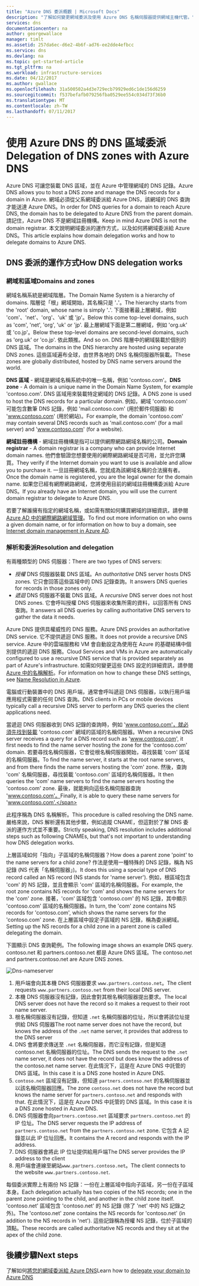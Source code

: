 ```yaml
---
title: "Azure DNS 委派概觀 | Microsoft Docs"
description: "了解如何變更網域委派及使用 Azure DNS 名稱伺服器提供網域主機代管。"
services: dns
documentationcenter: na
author: georgewallace
manager: timlt
ms.assetid: 257da6ec-d6e2-4b6f-ad76-ee2dde4efbcc
ms.service: dns
ms.devlang: na
ms.topic: get-started-article
ms.tgt_pltfrm: na
ms.workload: infrastructure-services
ms.date: 04/12/2017
ms.author: gwallace
ms.openlocfilehash: 31a500502a4d3e729ecb79929ed6c1de156d6259
ms.sourcegitcommit: f537befafb079256fba0529ee554c034d73f36b0
ms.translationtype: MT
ms.contentlocale: zh-TW
ms.lasthandoff: 07/11/2017
---
```

# <a name="delegation-of-dns-zones-with-azure-dns"></a><span data-ttu-id="f6e48-103">使用 Azure DNS 的 DNS 區域委派</span><span class="sxs-lookup"><span data-stu-id="f6e48-103">Delegation of DNS zones with Azure DNS</span></span>

<span data-ttu-id="f6e48-104">Azure DNS 可讓您裝載 DNS 區域，並在 Azure 中管理網域的 DNS 記錄。</span><span class="sxs-lookup"><span data-stu-id="f6e48-104">Azure DNS allows you to host a DNS zone and manage the DNS records for a domain in Azure.</span></span> <span data-ttu-id="f6e48-105">網域必須從父系網域委派給 Azure DNS，該網域的 DNS 查詢才能送達 Azure DNS。</span><span class="sxs-lookup"><span data-stu-id="f6e48-105">In order for DNS queries for a domain to reach Azure DNS, the domain has to be delegated to Azure DNS from the parent domain.</span></span> <span data-ttu-id="f6e48-106">請記住，Azure DNS 不是網域註冊機構。</span><span class="sxs-lookup"><span data-stu-id="f6e48-106">Keep in mind Azure DNS is not the domain registrar.</span></span> <span data-ttu-id="f6e48-107">本文說明網域委派的運作方式，以及如何將網域委派給 Azure DNS。</span><span class="sxs-lookup"><span data-stu-id="f6e48-107">This article explains how domain delegation works and how to delegate domains to Azure DNS.</span></span>

## <a name="how-dns-delegation-works"></a><span data-ttu-id="f6e48-108">DNS 委派的運作方式</span><span class="sxs-lookup"><span data-stu-id="f6e48-108">How DNS delegation works</span></span>

### <a name="domains-and-zones"></a><span data-ttu-id="f6e48-109">網域和區域</span><span class="sxs-lookup"><span data-stu-id="f6e48-109">Domains and zones</span></span>

<span data-ttu-id="f6e48-110">網域名稱系統是網域階層。</span><span class="sxs-lookup"><span data-stu-id="f6e48-110">The Domain Name System is a hierarchy of domains.</span></span> <span data-ttu-id="f6e48-111">階層從「根」網域開始，其名稱只是 '**.**'。</span><span class="sxs-lookup"><span data-stu-id="f6e48-111">The hierarchy starts from the 'root' domain, whose name is simply '**.**'.</span></span>  <span data-ttu-id="f6e48-112">下面接著最上層網域，例如 'com'、'net'、'org'、'uk' 或 'jp'。</span><span class="sxs-lookup"><span data-stu-id="f6e48-112">Below this come top-level domains, such as 'com', 'net', 'org', 'uk' or 'jp'.</span></span>  <span data-ttu-id="f6e48-113">最上層網域下面是第二層網域，例如 'org.uk' 或 'co.jp'。</span><span class="sxs-lookup"><span data-stu-id="f6e48-113">Below these top-level domains are second-level domains, such as 'org.uk' or 'co.jp'.</span></span>  <span data-ttu-id="f6e48-114">依此類推。</span><span class="sxs-lookup"><span data-stu-id="f6e48-114">And so on.</span></span> <span data-ttu-id="f6e48-115">DNS 階層中的網域裝載於個別的 DNS 區域。</span><span class="sxs-lookup"><span data-stu-id="f6e48-115">The domains in the DNS hierarchy are hosted using separate DNS zones.</span></span> <span data-ttu-id="f6e48-116">這些區域遍布全球，由世界各地的 DNS 名稱伺服器所裝載。</span><span class="sxs-lookup"><span data-stu-id="f6e48-116">These zones are globally distributed, hosted by DNS name servers around the world.</span></span>

<span data-ttu-id="f6e48-117">**DNS 區域** - 網域是網域名稱系統中的唯一名稱，例如 'contoso.com'。</span><span class="sxs-lookup"><span data-stu-id="f6e48-117">**DNS zone** - A domain is a unique name in the Domain Name System, for example 'contoso.com'.</span></span> <span data-ttu-id="f6e48-118">DNS 區域用來裝載特定網域的 DNS 記錄。</span><span class="sxs-lookup"><span data-stu-id="f6e48-118">A DNS zone is used to host the DNS records for a particular domain.</span></span> <span data-ttu-id="f6e48-119">例如，網域 'contoso.com' 可能包含數筆 DNS 記錄，例如 'mail.contoso.com' (用於郵件伺服器) 和 'www.contoso.com' (用於網站)。</span><span class="sxs-lookup"><span data-stu-id="f6e48-119">For example, the domain 'contoso.com' may contain several DNS records such as 'mail.contoso.com' (for a mail server) and 'www.contoso.com' (for a website).</span></span>

<span data-ttu-id="f6e48-120">**網域註冊機構** - 網域註冊機構是指可以提供網際網路網域名稱的公司。</span><span class="sxs-lookup"><span data-stu-id="f6e48-120">**Domain registrar** - A domain registrar is a company who can provide Internet domain names.</span></span> <span data-ttu-id="f6e48-121">他們會驗證您想要使用的網際網路網域是否可用，並允許您購買。</span><span class="sxs-lookup"><span data-stu-id="f6e48-121">They verify if the Internet domain you want to use is available and allow you to purchase it.</span></span> <span data-ttu-id="f6e48-122">一旦註冊網域名稱，您就成為該網域名稱的合法擁有者。</span><span class="sxs-lookup"><span data-stu-id="f6e48-122">Once the domain name is registered, you are the legal owner for the domain name.</span></span> <span data-ttu-id="f6e48-123">如果您已經有網際網路網域，您將使用目前的網域註冊機構委派給 Azure DNS。</span><span class="sxs-lookup"><span data-stu-id="f6e48-123">If you already have an Internet domain, you will use the current domain registrar to delegate to Azure DNS.</span></span>

<span data-ttu-id="f6e48-124">若要了解誰擁有指定的網域名稱，或如需有關如何購買網域的詳細資訊，請參閱 [Azure AD 中的網際網路網域管理](https://msdn.microsoft.com/library/azure/hh969248.aspx)。</span><span class="sxs-lookup"><span data-stu-id="f6e48-124">To find out more information on who owns a given domain name, or for information on how to buy a domain, see [Internet domain management in Azure AD](https://msdn.microsoft.com/library/azure/hh969248.aspx).</span></span>

### <a name="resolution-and-delegation"></a><span data-ttu-id="f6e48-125">解析和委派</span><span class="sxs-lookup"><span data-stu-id="f6e48-125">Resolution and delegation</span></span>

<span data-ttu-id="f6e48-126">有兩種類型的 DNS 伺服器：</span><span class="sxs-lookup"><span data-stu-id="f6e48-126">There are two types of DNS servers:</span></span>

* <span data-ttu-id="f6e48-127">*授權* DNS 伺服器裝載 DNS 區域。</span><span class="sxs-lookup"><span data-stu-id="f6e48-127">An *authoritative* DNS server hosts DNS zones.</span></span> <span data-ttu-id="f6e48-128">它只會回答這些區域中的 DNS 記錄查詢。</span><span class="sxs-lookup"><span data-stu-id="f6e48-128">It answers DNS queries for records in those zones only.</span></span>
* <span data-ttu-id="f6e48-129">*遞迴* DNS 伺服器不裝載 DNS 區域。</span><span class="sxs-lookup"><span data-stu-id="f6e48-129">A *recursive* DNS server does not host DNS zones.</span></span> <span data-ttu-id="f6e48-130">它會呼叫授權 DNS 伺服器來收集所需的資料，以回答所有 DNS 查詢。</span><span class="sxs-lookup"><span data-stu-id="f6e48-130">It answers all DNS queries by calling authoritative DNS servers to gather the data it needs.</span></span>

<span data-ttu-id="f6e48-131">Azure DNS 提供具權威性的 DNS 服務。</span><span class="sxs-lookup"><span data-stu-id="f6e48-131">Azure DNS provides an authoritative DNS service.</span></span>  <span data-ttu-id="f6e48-132">它不提供遞迴 DNS 服務。</span><span class="sxs-lookup"><span data-stu-id="f6e48-132">It does not provide a recursive DNS service.</span></span> <span data-ttu-id="f6e48-133">Azure 中的雲端服務和 VM 會自動設定為使用在 Azure 的基礎結構中個別提供的遞迴 DNS 服務。</span><span class="sxs-lookup"><span data-stu-id="f6e48-133">Cloud Services and VMs in Azure are automatically configured to use a recursive DNS service that is provided separately as part of Azure's infrastructure.</span></span> <span data-ttu-id="f6e48-134">如需如何變更這些 DNS 設定的詳細資訊，請參閱 [Azure 中的名稱解析](../virtual-network/virtual-networks-name-resolution-for-vms-and-role-instances.md#name-resolution-using-your-own-dns-server)。</span><span class="sxs-lookup"><span data-stu-id="f6e48-134">For information on how to change these DNS settings, see [Name Resolution in Azure](../virtual-network/virtual-networks-name-resolution-for-vms-and-role-instances.md#name-resolution-using-your-own-dns-server).</span></span>

<span data-ttu-id="f6e48-135">電腦或行動裝置中的 DNS 用戶端，通常會呼叫遞迴 DNS 伺服器，以執行用戶端應用程式需要的任何 DNS 查詢。</span><span class="sxs-lookup"><span data-stu-id="f6e48-135">DNS clients in PCs or mobile devices typically call a recursive DNS server to perform any DNS queries the client applications need.</span></span>

<span data-ttu-id="f6e48-136">當遞迴 DNS 伺服器收到 DNS 記錄的查詢時，例如 'www.contoso.com'，就必須先找到裝載 'contoso.com' 網域的區域的名稱伺服器。</span><span class="sxs-lookup"><span data-stu-id="f6e48-136">When a recursive DNS server receives a query for a DNS record such as 'www.contoso.com', it first needs to find the name server hosting the zone for the 'contoso.com' domain.</span></span> <span data-ttu-id="f6e48-137">若要尋找名稱伺服器，它會從根名稱伺服器開始，尋找裝載 'com' 區域的名稱伺服器。</span><span class="sxs-lookup"><span data-stu-id="f6e48-137">To find the name server, it starts at the root name servers, and from there finds the name servers hosting the 'com' zone.</span></span> <span data-ttu-id="f6e48-138">然後，查詢 'com' 名稱伺服器，尋找裝載 'contoso.com' 區域的名稱伺服器。</span><span class="sxs-lookup"><span data-stu-id="f6e48-138">It then queries the 'com' name servers to find the name servers hosting the 'contoso.com' zone.</span></span>  <span data-ttu-id="f6e48-139">最後，就能夠向這些名稱伺服器查詢 'www.contoso.com'。</span><span class="sxs-lookup"><span data-stu-id="f6e48-139">Finally, it is able to query these name servers for 'www.contoso.com'.</span></span>

<span data-ttu-id="f6e48-140">此程序稱為 DNS 名稱解析。</span><span class="sxs-lookup"><span data-stu-id="f6e48-140">This procedure is called resolving the DNS name.</span></span> <span data-ttu-id="f6e48-141">嚴格來說，DNS 解析還有其他步驟，例如追蹤 CNAME，但這對於了解 DNS 委派的運作方式並不重要。</span><span class="sxs-lookup"><span data-stu-id="f6e48-141">Strictly speaking, DNS resolution includes additional steps such as following CNAMEs, but that's not important to understanding how DNS delegation works.</span></span>

<span data-ttu-id="f6e48-142">上層區域如何「指向」子區域的名稱伺服器？</span><span class="sxs-lookup"><span data-stu-id="f6e48-142">How does a parent zone 'point' to the name servers for a child zone?</span></span> <span data-ttu-id="f6e48-143">作法是使用一種特殊的 DNS 記錄，稱為 NS 記錄 (NS 代表「名稱伺服器」)。</span><span class="sxs-lookup"><span data-stu-id="f6e48-143">It does this using a special type of DNS record called an NS record (NS stands for 'name server').</span></span> <span data-ttu-id="f6e48-144">例如，根區域包含 'com' 的 NS 記錄，並且會顯示 'com' 區域的名稱伺服器。</span><span class="sxs-lookup"><span data-stu-id="f6e48-144">For example, the root zone contains NS records for 'com' and shows the name servers for the 'com' zone.</span></span> <span data-ttu-id="f6e48-145">接著，'com' 區域包含 'contoso.com' 的 NS 記錄，其中顯示 'contoso.com' 區域的名稱伺服器。</span><span class="sxs-lookup"><span data-stu-id="f6e48-145">In turn, the 'com' zone contains NS records for 'contoso.com', which shows the name servers for the 'contoso.com' zone.</span></span> <span data-ttu-id="f6e48-146">在上層區域中設定子區域的 NS 記錄，稱為委派網域。</span><span class="sxs-lookup"><span data-stu-id="f6e48-146">Setting up the NS records for a child zone in a parent zone is called delegating the domain.</span></span>

<span data-ttu-id="f6e48-147">下圖顯示 DNS 查詢範例。</span><span class="sxs-lookup"><span data-stu-id="f6e48-147">The following image shows an example DNS query.</span></span> <span data-ttu-id="f6e48-148">contoso.net 和 partners.contoso.net 都是 Azure DNS 區域。</span><span class="sxs-lookup"><span data-stu-id="f6e48-148">The contoso.net and partners.contoso.net are Azure DNS zones.</span></span>

![Dns-nameserver](./media/dns-domain-delegation/image1.png)

1. <span data-ttu-id="f6e48-150">用戶端會向其本機 DNS 伺服器要求 `www.partners.contoso.net`。</span><span class="sxs-lookup"><span data-stu-id="f6e48-150">The client requests `www.partners.contoso.net` from their local DNS server.</span></span>
1. <span data-ttu-id="f6e48-151">本機 DNS 伺服器沒有記錄，因此會對其根名稱伺服器提出要求。</span><span class="sxs-lookup"><span data-stu-id="f6e48-151">The local DNS server does not have the record so it makes a request to their root name server.</span></span>
1. <span data-ttu-id="f6e48-152">根名稱伺服器沒有記錄，但知道 `.net` 名稱伺服器的位址，所以會將該位址提供給 DNS 伺服器</span><span class="sxs-lookup"><span data-stu-id="f6e48-152">The root name server does not have the record, but knows the address of the `.net` name server, it provides that address to the DNS server</span></span>
1. <span data-ttu-id="f6e48-153">DNS 會將要求傳送至 `.net` 名稱伺服器，而它沒有記錄，但是知道 contoso.net 名稱伺服器的位址。</span><span class="sxs-lookup"><span data-stu-id="f6e48-153">The DNS sends the request to the `.net` name server, it does not have the record but does know the address of the contoso.net name server.</span></span> <span data-ttu-id="f6e48-154">在此情況下，這是在 Azure DNS 中託管的 DNS 區域。</span><span class="sxs-lookup"><span data-stu-id="f6e48-154">In this case it is a DNS zone hosted in Azure DNS.</span></span>
1. <span data-ttu-id="f6e48-155">`contoso.net` 區域沒有記錄，但知道 `partners.contoso.net` 的名稱伺服器並以該名稱伺服器回應。</span><span class="sxs-lookup"><span data-stu-id="f6e48-155">The zone `contoso.net` does not have the record but knows the name server for `partners.contoso.net` and responds with that.</span></span> <span data-ttu-id="f6e48-156">在此情況下，這是在 Azure DNS 中託管的 DNS 區域。</span><span class="sxs-lookup"><span data-stu-id="f6e48-156">In this case it is a DNS zone hosted in Azure DNS.</span></span>
1. <span data-ttu-id="f6e48-157">DNS 伺服器會向`partners.contoso.net` 區域要求 `partners.contoso.net` 的 IP 位址。</span><span class="sxs-lookup"><span data-stu-id="f6e48-157">The DNS server requests the IP address of `partners.contoso.net` from the `partners.contoso.net` zone.</span></span> <span data-ttu-id="f6e48-158">它包含 A 記錄並以此 IP 位址回應。</span><span class="sxs-lookup"><span data-stu-id="f6e48-158">It contains the A record and responds with the IP address.</span></span>
1. <span data-ttu-id="f6e48-159">DNS 伺服器會將此 IP 位址提供給用戶端</span><span class="sxs-lookup"><span data-stu-id="f6e48-159">The DNS server provides the IP address to the client</span></span>
1. <span data-ttu-id="f6e48-160">用戶端會連線至網站`www.partners.contoso.net`。</span><span class="sxs-lookup"><span data-stu-id="f6e48-160">The client connects to the website `www.partners.contoso.net`.</span></span>

<span data-ttu-id="f6e48-161">每個委派實際上有兩份 NS 記錄：一份在上層區域中指向子區域，另一份在子區域本身。</span><span class="sxs-lookup"><span data-stu-id="f6e48-161">Each delegation actually has two copies of the NS records; one in the parent zone pointing to the child, and another in the child zone itself.</span></span> <span data-ttu-id="f6e48-162">'contoso.net' 區域包含 'contoso.net' 的 NS 記錄 (除了 'net' 中的 NS 記錄之外)。</span><span class="sxs-lookup"><span data-stu-id="f6e48-162">The 'contoso.net' zone contains the NS records for 'contoso.net' (in addition to the NS records in 'net').</span></span> <span data-ttu-id="f6e48-163">這些記錄稱為授權 NS 記錄，位於子區域的頂點。</span><span class="sxs-lookup"><span data-stu-id="f6e48-163">These records are called authoritative NS records and they sit at the apex of the child zone.</span></span>

## <a name="next-steps"></a><span data-ttu-id="f6e48-164">後續步驟</span><span class="sxs-lookup"><span data-stu-id="f6e48-164">Next steps</span></span>

<span data-ttu-id="f6e48-165">了解如何[將您的網域委派給 Azure DNS](dns-delegate-domain-azure-dns.md)</span><span class="sxs-lookup"><span data-stu-id="f6e48-165">Learn how to [delegate your domain to Azure DNS](dns-delegate-domain-azure-dns.md)</span></span>

